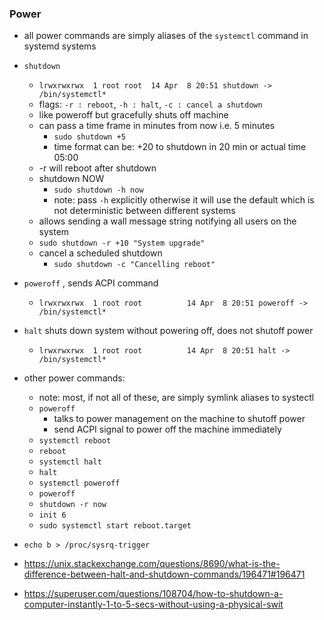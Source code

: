 ### Power

* all power commands are simply aliases of the `systemctl` command in systemd systems


* `shutdown` 
    * `lrwxrwxrwx  1 root root  14 Apr  8 20:51 shutdown -> /bin/systemctl*`
    * flags: `-r : reboot`,  `-h : halt`, `-c : cancel a shutdown`
    * like poweroff but gracefully shuts off machine
    * can pass a time frame in minutes from now i.e. 5 minutes
        * `sudo shutdown +5` 
        * time format can be: +20 to shutdown in 20 min or actual time 05:00
    * -r  will reboot after shutdown
    * shutdown NOW
        * `sudo shutdown -h now`
        * note: pass `-h` explicitly otherwise it will use the default which is not deterministic between different systems
    * allows sending a wall message string notifying all users on the system
    * `sudo shutdown -r +10 "System upgrade"`
    * cancel a scheduled shutdown
        * `sudo shutdown -c "Cancelling reboot"`


* `poweroff` , sends ACPI command
    * `lrwxrwxrwx  1 root root          14 Apr  8 20:51 poweroff -> /bin/systemctl*`
* `halt` shuts down system without powering off, does not shutoff power
    * `lrwxrwxrwx  1 root root          14 Apr  8 20:51 halt -> /bin/systemctl*`

* other power commands:
    * note: most, if not all of these, are simply symlink aliases to systectl
    * `poweroff`
        * talks to power management on the machine to shutoff power
        * send ACPI signal to power off the machine immediately
    * `systemctl reboot`
    * `reboot`
    * `systemctl halt`
    * `halt`
    * `systemctl poweroff`
    * `poweroff`
    * `shutdown -r now`
    * `init 6`
    * `sudo systemctl start reboot.target`
* `echo b > /proc/sysrq-trigger`




* https://unix.stackexchange.com/questions/8690/what-is-the-difference-between-halt-and-shutdown-commands/196471#196471
* https://superuser.com/questions/108704/how-to-shutdown-a-computer-instantly-1-to-5-secs-without-using-a-physical-swit
